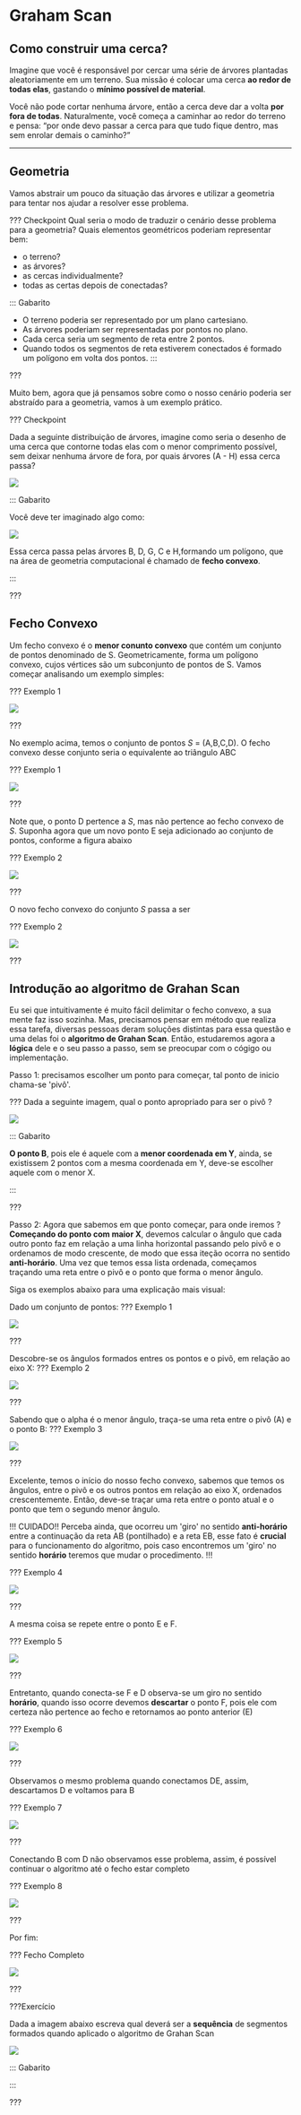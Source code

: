 Graham Scan
======

Como construir uma cerca?
---------

Imagine que você é responsável por cercar uma série de árvores plantadas aleatoriamente em um terreno. Sua missão é colocar uma cerca **ao redor de todas elas**, gastando o **mínimo possível de material**.

Você não pode cortar nenhuma árvore, então a cerca deve dar a volta **por fora de todas**. Naturalmente, você começa a caminhar ao redor do terreno e pensa: “por onde devo passar a cerca para que tudo fique dentro, mas sem enrolar demais o caminho?”

---

Geometria
---------

Vamos abstrair um pouco da situação das árvores e utilizar a geometria para tentar nos ajudar a resolver esse problema.

??? Checkpoint
Qual seria o modo de traduzir o cenário desse problema para a geometria? Quais elementos geométricos poderiam representar bem:
* o terreno?
* as árvores?
* as cercas individualmente?
* todas as certas depois de conectadas?

::: Gabarito
* O terreno poderia ser representado por um plano cartesiano.
* As árvores poderiam ser representadas por pontos no plano.
* Cada cerca seria um segmento de reta entre 2 pontos.
* Quando todos os segmentos de reta estiverem conectados é formado um polígono em volta dos pontos.
:::

???

Muito bem, agora que já pensamos sobre como o nosso cenário poderia ser abstraído para a geometria, vamos à um exemplo prático.

??? Checkpoint

Dada a seguinte distribuição de árvores, imagine como seria o desenho de uma cerca que contorne todas elas com o menor comprimento possível, sem deixar nenhuma árvore de fora, por quais árvores (A - H) essa cerca passa?

![](arvores1.png)

::: Gabarito

Você deve ter imaginado algo como:

![](arvores2.png)

Essa cerca passa pelas árvores B, D, G, C e H,formando um polígono, que na área de geometria computacional é chamado de **fecho convexo**. 

:::

???

Fecho Convexo
---------

Um fecho convexo é o **menor conunto convexo** que contém um conjunto de pontos denominado de S. Geometricamente, forma um polígono convexo, cujos vértices são um subconjunto de pontos de S. Vamos começar analisando um exemplo simples:

??? Exemplo 1

![](Pontos1.png)

???

No exemplo acima, temos o conjunto de pontos *S* = (A,B,C,D). O fecho convexo desse conjunto seria o equivalente ao triângulo ABC

??? Exemplo 1

![](Pontos2.png)

???

Note que, o ponto D pertence a *S*, mas não pertence ao fecho convexo de *S*. Suponha agora que um novo ponto E seja adicionado ao conjunto de pontos, conforme a figura abaixo

??? Exemplo 2

![](PontoE1.png)

???

O novo fecho convexo do conjunto *S* passa a ser

??? Exemplo 2

![](PontoE2.png)

???

Introdução ao algoritmo de Grahan Scan
---

Eu sei que intuitivamente é muito fácil delimitar o fecho convexo, a sua mente faz isso sozinha. Mas, precisamos pensar em método que realiza essa tarefa, diversas pessoas deram soluções distintas para essa questão e uma delas foi o **algoritmo de Grahan Scan**. Então, 
estudaremos agora a **lógica** dele e o seu passo a passo, sem se preocupar com o cógigo ou implementação.

Passo 1: precisamos escolher um ponto para começar, tal ponto de inicio chama-se 'pivô'.

???
Dada a seguinte imagem, qual o ponto apropriado para ser o pivô ?

![](arvores1.png)

::: Gabarito

**O ponto B**, pois ele é aquele com a **menor coordenada em Y**, ainda, se existissem 2 pontos com a mesma coordenada em Y, deve-se escolher aquele com o menor X.

:::

???

Passo 2: Agora que sabemos em que ponto começar, para onde iremos ? **Começando do ponto com maior X**, devemos calcular o ângulo que cada outro ponto faz em relação a uma linha horizontal passando pelo pivô e o ordenamos de modo crescente, de modo que essa iteção ocorra no sentido **anti-horário**. Uma vez que temos essa lista ordenada, começamos traçando uma reta entre o pivô e o ponto que forma o menor ângulo.

Siga os exemplos abaixo para uma explicação mais visual:


Dado um conjunto de pontos: 
??? Exemplo 1

![](angulos1.png)

???

Descobre-se os ângulos formados entres os pontos e o pivõ, em relação ao eixo X: 
??? Exemplo 2

![](angulos2.png)

???

Sabendo que o alpha é o menor ângulo, traça-se uma reta entre o pivô (A) e o ponto B: 
??? Exemplo 3

![](angulos3.png)

???

Excelente, temos o início do nosso fecho convexo, sabemos que temos os ângulos, entre o pivô e os outros pontos em relação ao eixo X, ordenados crescentemente. Então, deve-se traçar uma reta entre o ponto atual e o ponto que tem o segundo menor ângulo. 

!!!
CUIDADO!! Perceba ainda, que ocorreu um 'giro' no sentido **anti-horário** entre a continuação da reta AB (pontilhado) e a reta EB, esse fato é **crucial** para o funcionamento do algoritmo, pois caso encontremos um 'giro' no sentido **horário** teremos que mudar o procedimento.
!!!

??? Exemplo 4

![](angulos4.png)

???

A mesma coisa se repete entre o ponto E e F.

??? Exemplo 5

![](angulos5.png)

???

Entretanto, quando conecta-se F e D observa-se um giro no sentido **horário**, quando isso ocorre devemos **descartar** o ponto F, pois ele com certeza não pertence ao fecho e retornamos ao ponto anterior (E)

??? Exemplo 6

![](angulos6.png)

???

Observamos o mesmo problema quando conectamos DE, assim, descartamos D e voltamos para B

??? Exemplo 7

![](angulos7.png)

???

Conectando B com D não observamos esse problema, assim, é possível continuar o algoritmo até o fecho estar completo

??? Exemplo 8

![](angulos8.png)

???

Por fim: 

??? Fecho Completo

![](angulos9.png)

???

???Exercício 

Dada a imagem abaixo escreva qual deverá ser a **sequência** de segmentos formados quando aplicado o algoritmo de Grahan Scan

![](angulos10.png)


::: Gabarito


:::


???

